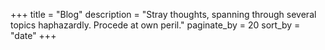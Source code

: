 +++
title = "Blog"
description = "Stray thoughts, spanning through several topics haphazardly. Procede at own peril."
paginate_by = 20
sort_by = "date"
+++
